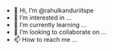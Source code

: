 - 👋 Hi, I’m @rahulkanduriitspe
- 👀 I’m interested in ...
- 🌱 I’m currently learning ...
- 💞️ I’m looking to collaborate on ...
- 📫 How to reach me ...

<!---
rahulkanduriitspe/rahulkanduriitspe is a ✨ special ✨ repository because its `README.md` (this file) appears on your GitHub profile.
You can click the Preview link to take a look at your changes.
--->
